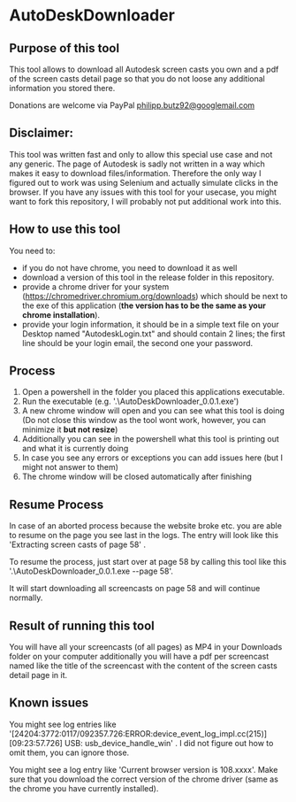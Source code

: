 # AutoDeskDownloader

## Purpose of this tool
This tool allows to download all Autodesk screen casts you own and a pdf of the screen casts detail page so that you do not loose any additional information you stored there.

Donations are welcome via PayPal philipp.butz92@googlemail.com

## Disclaimer:
This tool was written fast and only to allow this special use case and not any generic. The page of Autodesk is sadly not written in a way which makes it easy to download files/information. Therefore the only way I figured out to work was using Selenium and actually simulate clicks in the browser. If you have any issues with this tool for your usecase, you might want to fork this repository, I will probably not put additional work into this.

## How to use this tool
You need to:
- if you do not have chrome, you need to download it as well
- download a version of this tool in the release folder in this repository.
- provide a chrome driver for your system (https://chromedriver.chromium.org/downloads) which should be next to the exe of this application (**the version has to be the same as your chrome installation**).
- provide your login information, it should be in a simple text file on your Desktop named "AutodeskLogin.txt" and should contain 2 lines; the first line should be your login email, the second one your password.

## Process
1) Open a powershell in the folder you placed this applications executable.
2) Run the executable (e.g. '.\AutoDeskDownloader_0.0.1.exe')
3) A new chrome window will open and you can see what this tool is doing (Do not close this window as the tool wont work, however, you can minimize it **but not resize**)
4) Additionally you can see in the powershell what this tool is printing out and what it is currently doing
5) In case you see any errors or exceptions you can add issues here (but I might not answer to them)
6) The chrome window will be closed automatically after finishing

## Resume Process
In case of an aborted process because the website broke etc. you are able to resume on the page you see last in the logs. The entry will look like this 'Extracting screen casts of page 58' .

To resume the process, just start over at page 58 by calling this tool like this '.\AutoDeskDownloader_0.0.1.exe --page 58'.

It will start downloading all screencasts on page 58 and will continue normally.

## Result of running this tool
You will have all your screencasts (of all pages) as MP4 in your Downloads folder on your computer additionally you will have a pdf per screencast named like the title of the screencast with the content of the screen casts detail page in it.

## Known issues
You might see log entries like '[24204:3772:0117/092357.726:ERROR:device_event_log_impl.cc(215)] [09:23:57.726] USB: usb_device_handle_win' . I did not figure out how to omit them, you can ignore those.

You might see a log entry like 'Current browser version is 108.xxxx'. Make sure that you download the correct version of the chrome driver (same as the chrome you have currently installed).